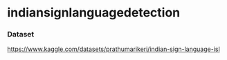 # indiansignlanguagedetection

### Dataset 
https://www.kaggle.com/datasets/prathumarikeri/indian-sign-language-isl
